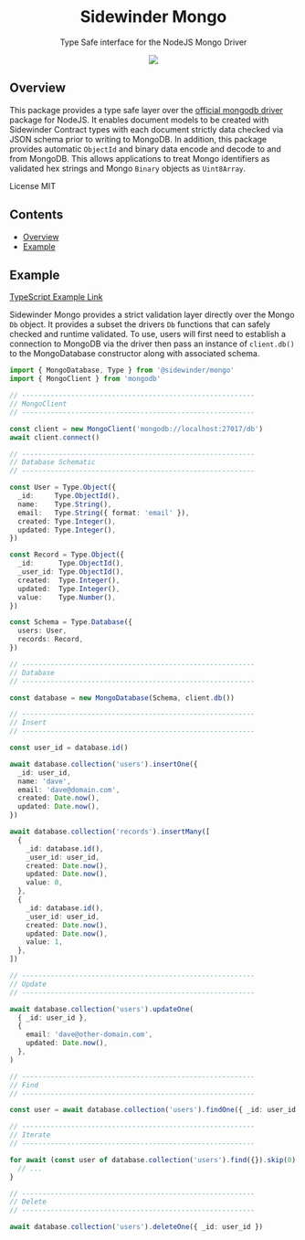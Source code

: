 <div align='center'>

<h1>Sidewinder Mongo</h1>

<p>Type Safe interface for the NodeJS Mongo Driver</p>

[<img src="https://img.shields.io/npm/v/@sidewinder/mongo?label=%40sidewinder%2Fmongo">](https://www.npmjs.com/package/@sidewinder/mongo)

</div>

## Overview

This package provides a type safe layer over the [official mongodb driver](https://www.npmjs.com/package/mongodb) package for NodeJS. It enables document models to be created with Sidewinder Contract types with each document strictly data checked via JSON schema prior to writing to MongoDB. In addition, this package provides automatic `ObjectId` and binary data encode and decode to and from MongoDB. This allows applications to treat Mongo identifiers as validated hex strings and Mongo `Binary` objects as `Uint8Array`.

License MIT

## Contents

- [Overview](#Overview)
- [Example](#Example)

## Example

[TypeScript Example Link](https://www.typescriptlang.org/play?#code/JYWwDg9gTgLgBAbzgEQIY1QI1QZwKYA0cAKgJ5h5wC+cAZlBCHAOQACOwAJngO7AB23KAHoQEfgHMIzAFChIsRHACy4qQGEANsDz94NeoxZjJETplkzhwuAFp7Dx0+cvXb9-as3VprTr1edh7BIaHOMjIAxuI48JHauvAAvHD8vCpqEH6JABTMJlLmAFzWmhCRqJoAFhCxRQBMAOwADACMjcLmzACUMqg8qMBxCXoAdNH8aZEwOb2BYQuLboFoGNj4cADKkVV4IOjAkfNLJycRE7FwAKr4UHApZBSjAPKYAFZ40zkIMnB-cAB9LhFf5-R54F7vT4wACSnFmBF+-34qBAeBB-3Bo02MCgAgkCKRfz2g00GJI5AhOLxkm+dGg+xgIOYJOAmmY1G6iNBkSgeHQeE4IKxML0eAkeCghNBAFcwJwBUKKU9RTBxZLZjIqHMLvAAEqfaCce7KiGvD5fH6goFK0GmyEW2HwrlEwEy2424WUh3QuHS-68-lq20isUSqUu2XyxUY0Nq8P+v4AN0qMvRoKxADkZSBMBretrzjF4NtdvsTVjVlhcHhvq73ZKcOSbpLuf8+dEoJwm3ADZ3OFq5tYgqdR6EVuhq-hjmPZ+4i-xLgq1jWTWkeChJ+ta6WSUR4v4YKNzLMhzY5xfXIFRbcYDPLw-bAvLg2oDaTcupxCuJq+gMhnAn7buMECaJo0LAOIeSvjgPSjAIt7PGkdbWsCdpwK+Nptn8KJouSLAKkmeDMNhcCsmS-zMIReCsJwjCDPwIEgCRrqBjGm5qqM-AQDwiYYdGwYgqsELcbxBZzP0gzwEBNYgWBEFQcwHZGrB3TwYukowMoqD8KQOQANpWv8nroTJ+Dwc6pEAphaE2ZwpFsYJfzCVxPF8XKy6ChiLmiXxKaaGm+HNFqRBGX8Jl2mZ36Wa61kerZ8X2axfLsRxIluZG-wealPkZaR-mBaCrRagAumeI6PpegRXAJeD3pVc4RJJAFRXJ4HTJB-DQbcqmjNlapIbWSAmXZ1Cha65HklRqBEawEAwLsUC2HR+wCExLFRp5Sq5WJg4RPVDVjoEABiAgDsOh1VVExYYbcJrNdJW6ydE8kdYpMFwbQZ2DXSI2JZyEQXZdjXDjCapQAKB3A0sES0NAcAPTkuq3ZKcAQLQgFPeZL3tTAnXdY2n1nXS2qjDgADWwBgDkzRqRg5O1q0tPdIgESgsOoyc1qgPntDR3DsgeDgWqUN82ETX-o9K7Y6BuP48wH1qdwwt4D9w0JZK77akAA)

Sidewinder Mongo provides a strict validation layer directly over the Mongo `Db` object. It provides a subset the drivers `Db` functions that can safely checked and runtime validated. To use, users will first need to establish a connection to MongoDB via the driver then pass an instance of `client.db()` to the MongoDatabase constructor along with associated schema.

```typescript
import { MongoDatabase, Type } from '@sidewinder/mongo'
import { MongoClient } from 'mongodb'

// ---------------------------------------------------------
// MongoClient
// ---------------------------------------------------------

const client = new MongoClient('mongodb://localhost:27017/db')
await client.connect()

// ---------------------------------------------------------
// Database Schematic
// ---------------------------------------------------------

const User = Type.Object({
  _id:     Type.ObjectId(),
  name:    Type.String(),
  email:   Type.String({ format: 'email' }),
  created: Type.Integer(),
  updated: Type.Integer(),
})

const Record = Type.Object({
  _id:      Type.ObjectId(),
  _user_id: Type.ObjectId(),
  created:  Type.Integer(),
  updated:  Type.Integer(),
  value:    Type.Number(),
})

const Schema = Type.Database({
  users: User,
  records: Record,
})

// ---------------------------------------------------------
// Database
// ---------------------------------------------------------

const database = new MongoDatabase(Schema, client.db())

// ---------------------------------------------------------
// Insert
// ---------------------------------------------------------

const user_id = database.id()

await database.collection('users').insertOne({
  _id: user_id,
  name: 'dave',
  email: 'dave@domain.com',
  created: Date.now(),
  updated: Date.now(),
})

await database.collection('records').insertMany([
  {
    _id: database.id(),
    _user_id: user_id,
    created: Date.now(),
    updated: Date.now(),
    value: 0,
  },
  {
    _id: database.id(),
    _user_id: user_id,
    created: Date.now(),
    updated: Date.now(),
    value: 1,
  },
])

// ---------------------------------------------------------
// Update
// ---------------------------------------------------------

await database.collection('users').updateOne(
  { _id: user_id },
  {
    email: 'dave@other-domain.com',
    updated: Date.now(),
  },
)

// ---------------------------------------------------------
// Find
// ---------------------------------------------------------

const user = await database.collection('users').findOne({ _id: user_id })

// ---------------------------------------------------------
// Iterate
// ---------------------------------------------------------

for await (const user of database.collection('users').find({}).skip(0).take(10)) {
  // ...
}

// ---------------------------------------------------------
// Delete
// ---------------------------------------------------------

await database.collection('users').deleteOne({ _id: user_id })
```
